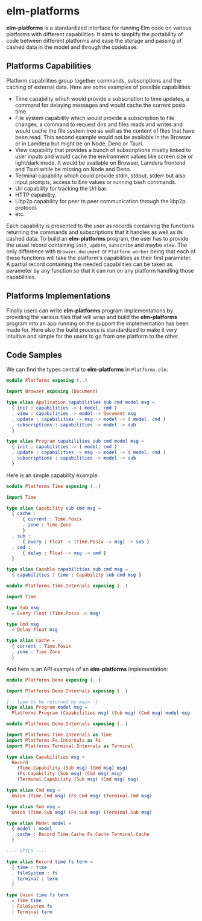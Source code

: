 # **elm-platforms**

**elm-platforms** is a standardized interface for running Elm code on various platforms with different capabilities. It aims to simplify the portability of code between different platforms and ease the storage and passing of cashed data in the model and through the codebase.

## **Platforms Capabilities**

Platform capabilities group together commands, subscriptions and the caching of external data. Here are some examples of possible capabilities:

- Time capability which would provide a subscription to time updates, a command for delaying messages and would cache the current posix time.
- File system capability which would provide a subscription to file changes, a command to request dirs and files reads and writes and would cache the file system tree as well as the content of files that have been read. This second example would not be available in the Browser or in Lamdera but might be on Node, Deno or Tauri.
- View capability that provides a bunch of subscriptions mostly linked to user inputs and would cache the environment values like screen size or light/dark mode. It would be available on Browser, Lamdera frontend and Tauri while be missing on Node and Deno.
- Terminal capability which could provide stdin, stdout, stderr but also input prompts, access to Env values or running bash commands.
- Url capability for tracking the Url bar.
- HTTP capability.
- Libp2p capability for peer to peer communication through the libp2p protocol.
- etc.

Each capability is presented to the user as records containing the functions returning the commands and subscriptions that it handles as well as its cashed data.
To build an **elm-platforms** program, the user has to provide the usual record containing `init`, `update`, `subscribe` and maybe `view`. The only difference with `Browser.document` or `Platform.worker` being that each of these functions will take the platform's capabilities as their first parameter.
A partial record containing the needed capabilities can be taken as parameter by any function so that it can run on any platform handling those capabilities.

## **Platforms Implementations**

Finally users can write **elm-platforms** program implementations by providing the various files that will wrap and build the **elm-platforms** program into an app running on the support the implementation has been made for.
Here also the build process is standardized to make it very intuitive and simple for the users to go from one platform to the other.

## **Code Samples**

We can find the types central to **elm-platforms** in `Platforms.elm`:

```elm
module Platforms exposing (..)

import Browser exposing (Document)

type alias Application capabilities sub cmd model msg =
  { init : capabilities -> ( model, cmd )
  , view : capabilities -> model -> Document msg
  , update : capabilities -> msg -> model -> ( model, cmd )
  , subscriptions : capabilities -> model -> sub
  }

type alias Program capabilities sub cmd model msg =
  { init : capabilities -> ( model, cmd )
  , update : capabilities -> msg -> model -> ( model, cmd )
  , subscriptions : capabilities -> model -> sub
  }
```

Here is an simple capability example:

```elm
module Platforms.Time exposing (..)

import Time

type alias Capability sub cmd msg =
  { cache :
      { current : Time.Posix
      , zone : Time.Zone
      }
  , sub :
      { every : Float -> (Time.Posix -> msg) -> sub }
  , cmd :
      { delay : Float -> msg -> cmd }
  }

type alias Capable capabilities sub cmd msg =
  { capabilities | time : Capability sub cmd msg }
```

```elm
module Platforms.Time.Internals exposing (..)

import Time

type Sub msg
  = Every Float (Time.Posix -> msg)

type Cmd msg
  = Delay Float msg

type alias Cache =
  { current : Time.Posix
  , zone : Time.Zone
  }
```

And here is an API example of an **elm-platforms** implementation:

```elm
module Platforms.Deno exposing (..)

import Platforms.Deno.Internals exposing (..)

{-| type to be returned by main -}
type alias Program model msg =
  Platforms.Program (Capabilities msg) (Sub msg) (Cmd msg) model msg
```

```elm
module Platforms.Deno.Internals exposing (..)

import Platforms.Time.Internals as Time
import Platforms.Fs.Internals as Fs
import Platforms.Terminal.Internals as Terminal

type alias Capabilities msg =
  Record
    (Time.Capability (Sub msg) (Cmd msg) msg)
    (Fs.Capability (Sub msg) (Cmd msg) msg)
    (Terminal.Capability (Sub msg) (Cmd msg) msg)

type alias Cmd msg =
  Union (Time.Cmd msg) (Fs.Cmd msg) (Terminal.Cmd msg)

type alias Sub msg =
  Union (Time.Sub msg) (Fs.Sub msg) (Terminal.Sub msg)

type alias Model model =
  { model : model
  , cache : Record Time.Cache Fs.Cache Terminal.Cache
  }

---- UTILS ----

type alias Record time fs term =
  { time : time
  , fileSystem : fs
  , terminal : term
  }

type Union time fs term
  = Time time
  | FileSystem fs
  | Terminal term
```
